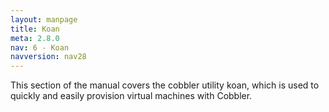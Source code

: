 ```yaml
---
layout: manpage
title: Koan
meta: 2.8.0
nav: 6 - Koan
navversion: nav28
---
```


This section of the manual covers the cobbler utility koan, which is used to quickly and easily provision virtual
machines with Cobbler.
